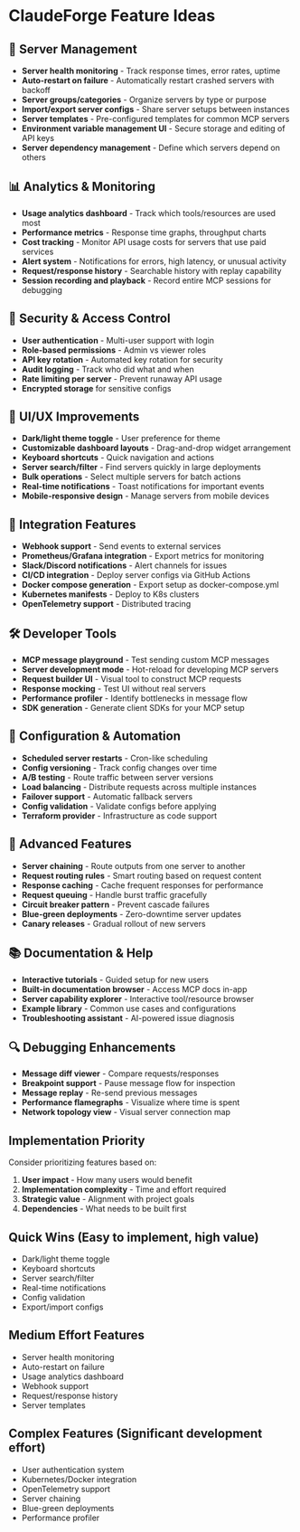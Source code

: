 # ClaudeForge Feature Ideas

## 🔧 Server Management
- **Server health monitoring** - Track response times, error rates, uptime
- **Auto-restart on failure** - Automatically restart crashed servers with backoff
- **Server groups/categories** - Organize servers by type or purpose
- **Import/export server configs** - Share server setups between instances
- **Server templates** - Pre-configured templates for common MCP servers
- **Environment variable management UI** - Secure storage and editing of API keys
- **Server dependency management** - Define which servers depend on others

## 📊 Analytics & Monitoring
- **Usage analytics dashboard** - Track which tools/resources are used most
- **Performance metrics** - Response time graphs, throughput charts
- **Cost tracking** - Monitor API usage costs for servers that use paid services
- **Alert system** - Notifications for errors, high latency, or unusual activity
- **Request/response history** - Searchable history with replay capability
- **Session recording and playback** - Record entire MCP sessions for debugging

## 🔐 Security & Access Control
- **User authentication** - Multi-user support with login
- **Role-based permissions** - Admin vs viewer roles
- **API key rotation** - Automated key rotation for security
- **Audit logging** - Track who did what and when
- **Rate limiting per server** - Prevent runaway API usage
- **Encrypted storage** for sensitive configs

## 🎨 UI/UX Improvements
- **Dark/light theme toggle** - User preference for theme
- **Customizable dashboard layouts** - Drag-and-drop widget arrangement
- **Keyboard shortcuts** - Quick navigation and actions
- **Server search/filter** - Find servers quickly in large deployments
- **Bulk operations** - Select multiple servers for batch actions
- **Real-time notifications** - Toast notifications for important events
- **Mobile-responsive design** - Manage servers from mobile devices

## 🔌 Integration Features
- **Webhook support** - Send events to external services
- **Prometheus/Grafana integration** - Export metrics for monitoring
- **Slack/Discord notifications** - Alert channels for issues
- **CI/CD integration** - Deploy server configs via GitHub Actions
- **Docker compose generation** - Export setup as docker-compose.yml
- **Kubernetes manifests** - Deploy to K8s clusters
- **OpenTelemetry support** - Distributed tracing

## 🛠️ Developer Tools
- **MCP message playground** - Test sending custom MCP messages
- **Server development mode** - Hot-reload for developing MCP servers
- **Request builder UI** - Visual tool to construct MCP requests
- **Response mocking** - Test UI without real servers
- **Performance profiler** - Identify bottlenecks in message flow
- **SDK generation** - Generate client SDKs for your MCP setup

## 📝 Configuration & Automation
- **Scheduled server restarts** - Cron-like scheduling
- **Config versioning** - Track config changes over time
- **A/B testing** - Route traffic between server versions
- **Load balancing** - Distribute requests across multiple instances
- **Failover support** - Automatic fallback servers
- **Config validation** - Validate configs before applying
- **Terraform provider** - Infrastructure as code support

## 🎯 Advanced Features
- **Server chaining** - Route outputs from one server to another
- **Request routing rules** - Smart routing based on request content
- **Response caching** - Cache frequent responses for performance
- **Request queuing** - Handle burst traffic gracefully
- **Circuit breaker pattern** - Prevent cascade failures
- **Blue-green deployments** - Zero-downtime server updates
- **Canary releases** - Gradual rollout of new servers

## 📚 Documentation & Help
- **Interactive tutorials** - Guided setup for new users
- **Built-in documentation browser** - Access MCP docs in-app
- **Server capability explorer** - Interactive tool/resource browser
- **Example library** - Common use cases and configurations
- **Troubleshooting assistant** - AI-powered issue diagnosis

## 🔍 Debugging Enhancements
- **Message diff viewer** - Compare requests/responses
- **Breakpoint support** - Pause message flow for inspection
- **Message replay** - Re-send previous messages
- **Performance flamegraphs** - Visualize where time is spent
- **Network topology view** - Visual server connection map

## Implementation Priority

Consider prioritizing features based on:
1. **User impact** - How many users would benefit
2. **Implementation complexity** - Time and effort required
3. **Strategic value** - Alignment with project goals
4. **Dependencies** - What needs to be built first

## Quick Wins (Easy to implement, high value)
- Dark/light theme toggle
- Keyboard shortcuts
- Server search/filter
- Real-time notifications
- Config validation
- Export/import configs

## Medium Effort Features
- Server health monitoring
- Auto-restart on failure
- Usage analytics dashboard
- Webhook support
- Request/response history
- Server templates

## Complex Features (Significant development effort)
- User authentication system
- Kubernetes/Docker integration
- OpenTelemetry support
- Server chaining
- Blue-green deployments
- Performance profiler